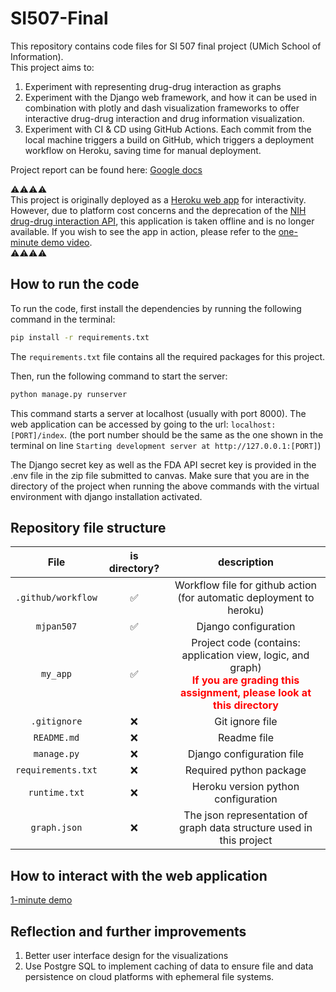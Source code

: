 # SI507-Final

This repository contains code files for SI 507 final project (UMich School of Information).\
This project aims to:
1. Experiment with representing drug-drug interaction as graphs
2. Experiment with the Django web framework, and how it can be used in combination with plotly and dash visualization frameworks to offer interactive drug-drug interaction and drug information visualization. 
3. Experiment with CI & CD using GitHub Actions. Each commit from the local machine triggers a build on GitHub, which triggers a deployment workflow on Heroku, saving time for manual deployment. 

Project report can be found here: [Google docs](https://docs.google.com/document/d/1IB7vYoPBKedIA_RoMFylsc4cCSRefzhItVSUIK1HF5c/edit?usp=sharing)

⚠️⚠️⚠️⚠️ \
This project is originally deployed as a [Heroku web app](https://mjpan-fp507-2d393f67a958.herokuapp.com/index) for interactivity. However, due to platform cost concerns and the deprecation of the [NIH drug-drug interaction API](https://blog.drugbank.com/nih-discontinues-their-drug-interaction-api/), this application is taken offline and is no longer available.
If you wish to see the app in action, please refer to the [one-minute demo video](https://drive.google.com/file/d/1OWcb8oovu2z5seZLCm__oaMao2jOr3b7/view?usp=sharing).\
⚠️⚠️⚠️⚠️

## How to run the code

To run the code, first install the dependencies by running the following command in the terminal:

```bash
pip install -r requirements.txt
```

The `requirements.txt` file contains all the required packages for this project.

Then, run the following command to start the server:

```bash
python manage.py runserver
```

This command starts a server at localhost (usually with port 8000). The web application can be accessed by going to the url: `localhost:[PORT]/index`. (the port number should be the same as the one shown in the terminal on line `Starting development server at http://127.0.0.1:[PORT]`)

The Django secret key as well as the FDA API secret key is provided in the .env file in the zip file submitted to canvas. Make sure that you are in the directory of the project when running the above commands with the virtual environment with django installation activated.

## Repository file structure

| File  | is directory?  | description |
|:-----:  |:-----:  |:-----:  |
| `.github/workflow` | ✅ | Workflow file for github action (for automatic deployment to heroku) |
|`mjpan507`  | ✅ |  Django configuration |
| `my_app` | ✅ | Project code (contains: application view, logic, and graph) <br><strong style="color:red"> If you are grading this assignment, please look at this directory </strong> |
| `.gitignore` | ❌ |  Git ignore file |
| `README.md` | ❌ | Readme file |
| `manage.py`|❌ | Django configuration file |
| `requirements.txt` | ❌| Required python package |
| `runtime.txt` | ❌| Heroku version python configuration |
| `graph.json` | ❌ | The json representation of graph data structure used in this project |


## How to interact with the web application

[1-minute demo](https://drive.google.com/file/d/1OWcb8oovu2z5seZLCm__oaMao2jOr3b7/view?usp=sharing)

## Reflection and further improvements
1. Better user interface design for the visualizations
2. Use Postgre SQL to implement caching of data to ensure file and data persistence on cloud platforms with ephemeral file systems.
